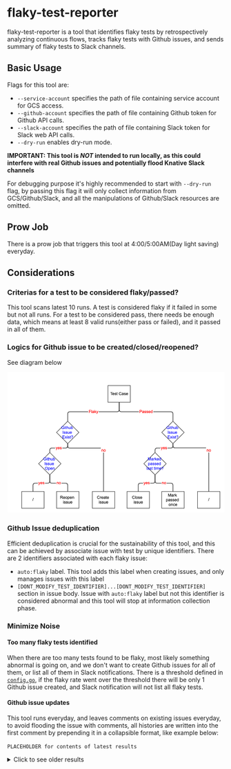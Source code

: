 # flaky-test-reporter

flaky-test-reporter is a tool that identifies flaky tests by retrospectively analyzing continuous flows, tracks flaky tests with Github issues, and sends summary of flaky tests to Slack channels.

## Basic Usage

Flags for this tool are:

* `--service-account` specifies the path of file containing service account for GCS access.
* `--github-account` specifies the path of file containing Github token for Github API calls.
* `--slack-account` specifies the path of file containing Slack token for Slack web API calls.
* `--dry-run` enables dry-run mode.

**IMPORTANT: This tool is _NOT_ intended to run locally, as this could interfere with real Github issues and potentially flood Knative Slack channels**

For debugging purpose it's highly recommended to start with `--dry-run` flag, by passing this flag it will only collect information from GCS/Github/Slack, and all the manipulations of Github/Slack resources are omitted.

## Prow Job

There is a prow job that triggers this tool at 4:00/5:00AM(Day light saving) everyday.

## Considerations

### Criterias for a test to be considered flaky/passed?
This tool scans latest 10 runs. A test is considered flaky if it failed in some but not all runs. For a test to be considered pass, there needs be enough data, which means at least 8 valid runs(either pass or failed), and it passed in all of them.

### Logics for Github issue to be created/closed/reopened?
See diagram below

![alt text](flowchart.png)

### Github Issue deduplication
Efficient deduplication is crucial for the sustainability of this tool, and this can be achieved by associate issue with test by unique identifiers. There are 2 identifiers associated with each flaky issue:

- `auto:flaky` label. This tool adds this label when creating issues, and only manages issues with this label
- `[DONT_MODIFY_TEST_IDENTIFIER]...[DONT_MODIFY_TEST_IDENTIFIER]` section in issue body. Issue with `auto:flaky` label but not this identifier is considered abnormal and this tool will stop at information collection phase.

### Minimize Noise
#### Too many flaky tests identified
When there are too many tests found to be flaky, most likely something abnormal is going on, and we don't want to create Github issues for all of them, or list all of them in Slack notifications. There is a threshold defined in [`config.go`](config.go), if the flaky rate went over the threshold there will be only 1 Github issue created, and Slack notification will not list all flaky tests.

#### Github issue updates
This tool runs everyday, and leaves comments on existing issues everyday, to avoid flooding the issue with comments, all histories are written into the first comment by prepending it in a collapsible format, like example below:

`PLACEHOLDER for contents of latest results`

<details>
	<summary>Click to see older results</summary><p>

PLACE HOLDER for old history
</p></details>
